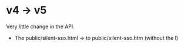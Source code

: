# v4 -> v5

Very little change in the API. &#x20;

* The public/silent-sso.html -> to public/silent-sso.htm (without the l)&#x20;
